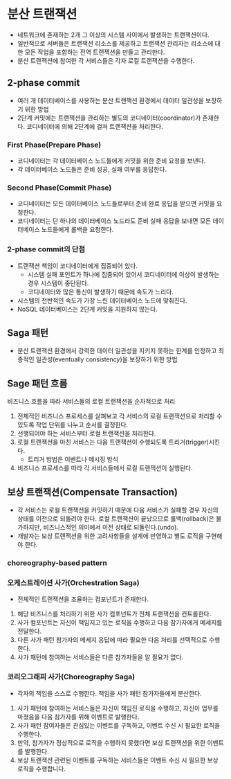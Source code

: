 # 분산 트랜잭션
* 네트워크에 존재하는 2개 그 이상의 시스템 사이에서 발생하는 트랜잭션이다.
* 일반적으로 서버들은 트랜잭션 리소스를 제공하고 트랜잭션 관리자는 리소스에 대한 모든 작업을 포함하는 전역 트랜잭션을 만들고 관리한다.
* 분산 트랜잭션에 참여한 각 서비스들은 각자 로컬 트랜잭션을 수행한다.

## 2-phase commit
* 여러 개 데이터베이스를 사용하는 분산 트랜잭션 환경에서 데이터 일관성을 보장하기 위한 방법
* 2단계 커밋에는 트랜잭션을 관리하는 별도의 코디네이터(coordinator)가 존재한다. 코디네이터에 의해 2단계에 걸쳐 트랜잭션을 처리한다.

### First Phase(Prepare Phase)
* 코디네이터는 각 데이터베이스 노드들에게 커밋을 위한 준비 요청을 보낸다.
* 각 데이터베이스 노드들은 준비 성공, 실패 여부를 응답한다.

### Second Phase(Commit Phase)
* 코디네이터는 모든 데이터베이스 노드들로부터 준비 완료 응답을 받으면 커밋을 요청한다.
* 코디네이터는 단 하나의 데이터베이스 노드라도 준비 실패 응답을 보내면 모든 데이터베이스 노드들에게 롤백을 요청한다.

### 2-phase commit의 단점
* 트랜잭션 책임이 코디네이터에게 집중되어 있다.
    * 시스템 실패 포인트가 하나에 집중되어 있어서 코디네이터에 이상이 발생하는 경우 시스템이 중단된다.
    * 코디네이터와 많은 통신이 발생하기 때문에 속도가 느리다.
* 시스템의 전반적인 속도가 가장 느린 데이터베이스 노드에 맞춰진다.
* NoSQL 데이터베이스는 2단계 커밋을 지원하지 않는다.


## Saga 패턴
* 분산 트랜잭션 환경에서 강력한 데이터 일관성을 지키지 못하는 한계를 인정하고 최종적인 일관성(eventually consistency)을 보장하기 위한 방법
## Sage 패턴 흐름
비즈니스 흐름을 따라 서비스들의 로컬 트랜잭션을 순차적으로 처리

1. 전체적인 비즈니스 프로세스를 살펴보고 각 서비스의 로컬 트랜잭션으로 처리할 수 있도록 작업 단위를 나누고 순서를 결정한다.
2. 선행되어야 하는 서비스부터 로컬 트랜잭션을 처리한다.
3. 로컬 트랜잭션을 마친 서비스는 다음 트랜잭션이 수행되도록 트리거(trigger)시킨다.
    * 트리거 방법은 이벤트나 메시징 방식
4. 비즈니스 프로세스를 따라 각 서비스들에서 로컬 트랜잭션이 실행된다.

##  보상 트랜잭션(Compensate Transaction)
* 각 서비스는 로컬 트랜잭션을 커밋하기 때문에 다음 서비스가 실패할 경우 자신의 상태를 이전으로 되돌려야 한다. 로컬 트랜잭션이 끝났으므로 롤백(rollback)은 불가하지만, 비즈니스적인 의미에서 이전 상태로 되돌린다.(undo). 
* 개발자는 보상 트랜잭션을 위한 고려사항들을 설계에 반영하고 별도 로직을 구현해야 한다.

### choreography-based pattern


### 오케스트레이션 사가(Orchestration Saga)
* 전체적인 트랜잭션을 조율하는 컴포넌트가 존재한다.

1. 해당 비즈니스를 처리하기 위한 사가 컴포넌트가 전체 트랜잭션을 컨트롤한다.
2. 사가 컴포넌트는 자신이 책임지고 있는 로직을 수행하고 다음 참가자에게 메세지를 전달한다.
3. 다른 사가 패턴 참가자의 메세지 응답에 따라 필요한 다음 처리를 선택적으로 수행한다. 
4. 사가 패턴에 참여하는 서비스들은 다른 참가자들을 알 필요가 없다.

<!-- https://junhyunny.github.io/msa/design-pattern/distributed-transaction/ -->

### 코리오그래피 사가(Choreography Saga)
* 각자의 책임을 스스로 수행한다. 책임을 사가 패턴 참가자들에게 분산한다.

1. 사가 패턴에 참여하는 서비스들은 자신이 책임진 로직을 수행하고, 자신이 업무를 마쳤음을 다음 참가자를 위해 이벤트로 발행한다. 
2. 사가 패턴 참여자들은 관심있는 이벤트를 구독하고, 이벤트 수신 시 필요한 로직을 수행한다. 
3. 만약, 참가자가 정상적으로 로직을 수행하지 못했다면 보상 트랜잭션을 위한 이벤트를 발행한다. 
4. 보상 트랜잭션 관련된 이벤트를 구독하는 서비스들은 이벤트 수신 시 필요한 보상 로직을 수행합니다.
